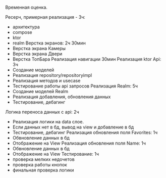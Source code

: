 Временная оценка.

Ресерч, примерная реализация - 3ч:
  - архитектура
  - compose
  - ktor
  - realm
Верстка экранов: 2ч 30мин
  - Верстка экрана Камеры 
  - Верстка экрана Двери 
  - Верстка ТопБара 
Реализация навигации 30мин
Реализация ktor Api: 3ч
  - Создание моделей
  - Реализация repository/repositoryimpl
  - Реализация методов и usecase
  - Тестирование работы api запросов
Реализация Realm: 5ч
  - Создание моделей Realm
  - Реализация добавления, обновления данных
  - Тестирование, дебагинг
    
Логика переноса данных с api: 2ч
  - Реализация логики на data слое.
  - Если данных нет в бд, вывод на view и добавление в бд
  - Тестирование, дебагинг
Реализация обновления поля Favorites: 1ч
  - Обвновление данных в бд
  - Отображение на View
Реализация обновления поля Name: 1ч
  - Обвновление данных в бд
  - Отображение на View
Тестирование: 1ч
  - проверка мелких недочетов 
  - проверка работы кнопок
  - финальная проверка логики
 
